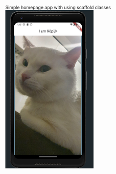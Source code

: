 Simple homepage app with  using scaffold classes
<img src="https://github.com/Ms-elliebb/I_Am_Kopuk/blob/main/for%20README/APP.png">
